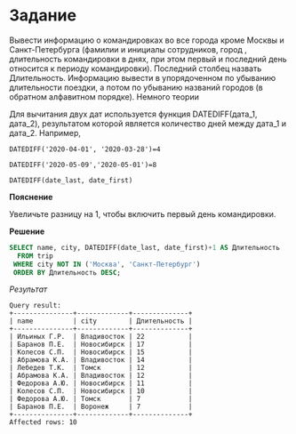# Задание

Вывести информацию о командировках во все города кроме Москвы и Санкт-Петербурга (фамилии и инициалы сотрудников, город ,  длительность командировки в днях, при этом первый и последний день относится к периоду командировки). Последний столбец назвать Длительность. Информацию вывести в упорядоченном по убыванию длительности поездки, а потом по убыванию названий городов (в обратном алфавитном порядке).
Немного теории

Для вычитания двух дат используется функция DATEDIFF(дата_1, дата_2), результатом которой является количество дней между дата_1 и дата_2. Например,
```
DATEDIFF('2020-04-01', '2020-03-28')=4

DATEDIFF('2020-05-09','2020-05-01')=8

DATEDIFF(date_last, date_first)
```

**Пояснение**

Увеличьте разницу на 1, чтобы включить первый день командировки.


**Решение**
```SQL
SELECT name, city, DATEDIFF(date_last, date_first)+1 AS Длительность
  FROM trip
 WHERE city NOT IN ('Москва', 'Санкт-Петербург')
 ORDER BY Длительность DESC;
```
*Результат*
```
Query result:
+---------------+-------------+--------------+
| name          | city        | Длительность |
+---------------+-------------+--------------+
| Ильиных Г.Р.  | Владивосток | 22           |
| Баранов П.Е.  | Новосибирск | 17           |
| Колесов С.П.  | Новосибирск | 15           |
| Абрамова К.А. | Владивосток | 14           |
| Лебедев Т.К.  | Томск       | 12           |
| Абрамова К.А. | Владивосток | 12           |
| Федорова А.Ю. | Новосибирск | 11           |
| Колесов С.П.  | Новосибирск | 10           |
| Федорова А.Ю. | Томск       | 7            |
| Баранов П.Е.  | Воронеж     | 7            |
+---------------+-------------+--------------+
Affected rows: 10
```
